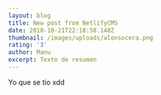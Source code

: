 ```yaml
---
layout: blog
title: New post from NetlifyCMS
date: 2018-10-21T22:18:58.148Z
thumbnail: /images/uploads/alonsocera.png
rating: '3'
author: Manu
excerpt: Texto de resumen
---
```

Yo que se tio xdd
